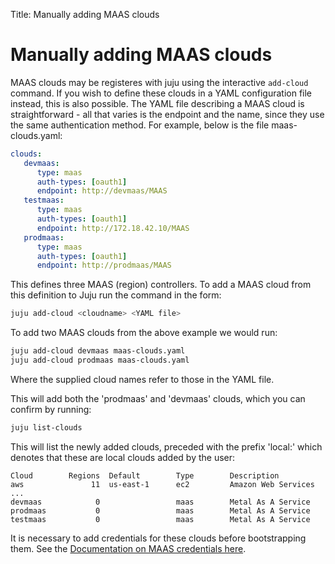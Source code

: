 Title: Manually adding MAAS clouds

# Manually adding MAAS clouds

MAAS clouds may be registeres with juju using the interactive
`add-cloud` command. If you wish to define these clouds in a YAML
configuration file instead, this is also possible. The YAML file
describing a MAAS cloud is straightforward - all
that varies is the endpoint and the name, since they use the same
authentication method. For example, below is the file maas-clouds.yaml:
 
```yaml
clouds:
   devmaas:
      type: maas
      auth-types: [oauth1]
      endpoint: http://devmaas/MAAS
   testmaas:
      type: maas
      auth-types: [oauth1]
      endpoint: http://172.18.42.10/MAAS
   prodmaas:
      type: maas
      auth-types: [oauth1]
      endpoint: http://prodmaas/MAAS
```

This defines three MAAS (region) controllers. To add a MAAS cloud from this
definition to Juju run the command in the form:
 
```bash
juju add-cloud <cloudname> <YAML file>
```

To add two MAAS clouds from the above example we would run:

```bash
juju add-cloud devmaas maas-clouds.yaml
juju add-cloud prodmaas maas-clouds.yaml
```

Where the supplied cloud names refer to those in the YAML file.

This will add both the 'prodmaas' and 'devmaas' clouds, which you can confirm
by running:
 
```bash
juju list-clouds
```

This will list the newly added clouds, preceded with the prefix 'local:' which
denotes that these are local clouds added by the user:

<!-- JUJUVERSION: 2.0.0-xenial-amd64 -->
<!-- JUJUCOMMAND: juju list-clouds -->
```no-highlight
Cloud        Regions  Default        Type        Description
aws               11  us-east-1      ec2         Amazon Web Services
...
devmaas            0                 maas        Metal As A Service
prodmaas           0                 maas        Metal As A Service
testmaas           0                 maas        Metal As A Service
```

It is necessary to add credentials for these clouds before bootstrapping them.
See the [Documentation on MAAS credentials here][maas-credentials].

[maas-credentials]: ./clouds-maas#adding-your-maas-credentials